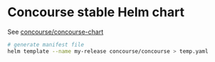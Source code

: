 # Concourse stable Helm chart

See [concourse/concourse-chart](https://github.com/concourse/concourse-chart)

```bash
# generate manifest file
helm template --name my-release concourse/concourse > temp.yaml
```
